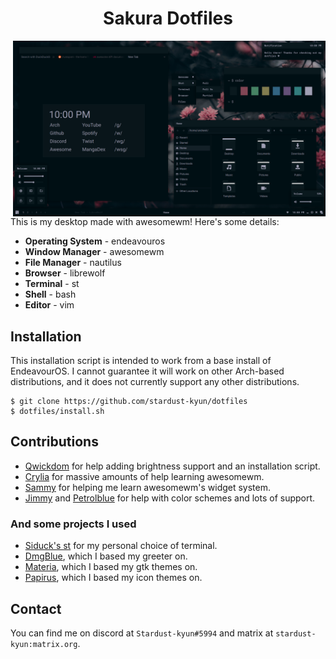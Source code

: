 <h1 align=center>Sakura Dotfiles</h1>

<img src="screenshot.png" alt="img" align="right" width="500px">

This is my desktop made with awesomewm! Here's some details:

- **Operating System** - endeavouros
- **Window Manager** - awesomewm
- **File Manager** - nautilus
- **Browser** - librewolf
- **Terminal** - st
- **Shell** - bash
- **Editor** - vim

## Installation

This installation script is intended to work from a base install of EndeavourOS. I cannot guarantee it will work on other Arch-based distributions, and it does not currently support any other distributions. 

```
$ git clone https://github.com/stardust-kyun/dotfiles
$ dotfiles/install.sh
```

## Contributions

- [Qwickdom](https://github.com/Qwickdom) for help adding brightness support and an installation script.
- [Crylia](https://github.com/Crylia) for massive amounts of help learning awesomewm.
- [Sammy](https://github.com/TorchedSammy) for helping me learn awesomewm's widget system.
- [Jimmy](https://github.com/Jimmysit0) and [Petrolblue](https://github.com/petrolblue) for help with color schemes and lots of support.

### And some projects I used

- [Siduck's st](https://github.com/siduck76/st) for my personal choice of terminal.
- [DmgBlue](https://github.com/davidmogar/lightdm-webkit2-dmg_blue), which I based my greeter on.
- [Materia](https://github.com/nana-4/materia-theme), which I based my gtk themes on.
- [Papirus](https://github.com/PapirusDevelopmentTeam/papirus-icon-theme), which I based my icon themes on.

## Contact

You can find me on discord at `Stardust-kyun#5994` and matrix at `stardust-kyun:matrix.org`.
